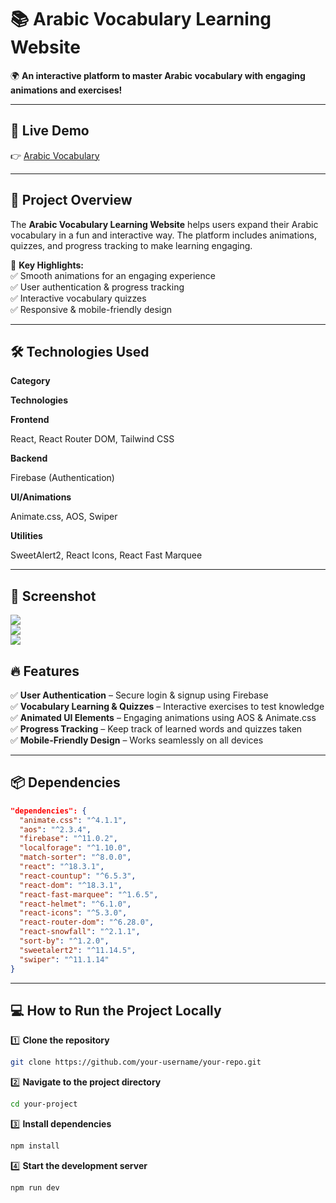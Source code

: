 # **📚 Arabic Vocabulary Learning Website**

🌍 **An interactive platform to master Arabic vocabulary with engaging animations and exercises!**

---

## **🔗 Live Demo**

👉 [Arabic Vocabulary](https://arabic-vocabulary-94d04.web.app/)

---

## **🚀 Project Overview**

The **Arabic Vocabulary Learning Website** helps users expand their Arabic vocabulary in a fun and interactive way. The platform includes animations, quizzes, and progress tracking to make learning engaging.

📌 **Key Highlights:**  
✅ Smooth animations for an engaging experience  
✅ User authentication & progress tracking  
✅ Interactive vocabulary quizzes  
✅ Responsive & mobile-friendly design

---

## **🛠️ Technologies Used**

**Category**

**Technologies**

**Frontend**

React, React Router DOM, Tailwind CSS

**Backend**

Firebase (Authentication)

**UI/Animations**

Animate.css, AOS, Swiper

**Utilities**

SweetAlert2, React Icons, React Fast Marquee

---

## **📸 Screenshot**

<div>
<img src="https://i.ibb.co.com/5PsdLKn/Screenshot-231.png"/>
</div>
<div>
<img src="https://i.ibb.co.com/xtfwvnYw/Screenshot-232.png"/>
</div>
<div>
<img src="https://i.ibb.co.com/zHWDsYvR/Screenshot-230.png"/>
</div>

## **🔥 Features**

✅ **User Authentication** – Secure login & signup using Firebase  
✅ **Vocabulary Learning & Quizzes** – Interactive exercises to test knowledge  
✅ **Animated UI Elements** – Engaging animations using AOS & Animate.css  
✅ **Progress Tracking** – Keep track of learned words and quizzes taken  
✅ **Mobile-Friendly Design** – Works seamlessly on all devices

---

## **📦 Dependencies**

```json
"dependencies": {
  "animate.css": "^4.1.1",
  "aos": "^2.3.4",
  "firebase": "^11.0.2",
  "localforage": "^1.10.0",
  "match-sorter": "^8.0.0",
  "react": "^18.3.1",
  "react-countup": "^6.5.3",
  "react-dom": "^18.3.1",
  "react-fast-marquee": "^1.6.5",
  "react-helmet": "^6.1.0",
  "react-icons": "^5.3.0",
  "react-router-dom": "^6.28.0",
  "react-snowfall": "^2.1.1",
  "sort-by": "^1.2.0",
  "sweetalert2": "^11.14.5",
  "swiper": "^11.1.14"
}

```

---

## **💻 How to Run the Project Locally**

1️⃣ **Clone the repository**

```bash
git clone https://github.com/your-username/your-repo.git

```

2️⃣ **Navigate to the project directory**

```bash
cd your-project

```

3️⃣ **Install dependencies**

```bash
npm install

```

4️⃣ **Start the development server**

```bash
npm run dev

```
